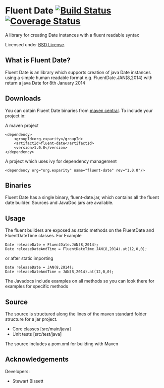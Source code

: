 Fluent Date [![Build Status](https://travis-ci.org/eXparity/fluent-date.svg?branch=master)](https://travis-ci.org/eXparity/fluent-date) [![Coverage Status](https://coveralls.io/repos/eXparity/fluent-date/badge.png?branch=master)](https://coveralls.io/r/eXparity/fluent-date)
===========

A library for creating Date instances with a fluent readable syntax

Licensed under [BSD License][].

What is Fluent Date?
-----------------
Fluent Date is an library which supports creation of java Date instances using a simple human readable format e.g. FluentDate.JAN(8,2014) with return a java Date for 8th January 2014

Downloads
---------
You can obtain Fluent Date binaries from [maven central][]. To include your project in:

A maven project

    <dependency>
        <groupId>org.exparity</groupId>
        <artifactId>fluent-date</artifactId>
        <version>1.0.0</version>
    </dependency>

A project which uses ivy for dependency management

    <dependency org="org.exparity" name="fluent-date" rev="1.0.0"/>
            
Binaries
--------
Fluent Date has a single binary, fluent-date.jar, which contains all the fluent date builder. Sources and JavaDoc jars are available.

Usage
-------------

The fluent builders are exposed as static methods on the FluentDate and FluentDateTime classes. For Example

	Date releaseDate = FluentDate.JAN(8,2014);
	Date releaseDateAndTime = FluentDateTime.JAN(8,2014).at(12,0,0);

or after static importing

	Date releaseDate = JAN(8,2014);
	Date releaseDateAndTime = JAN(8,2014).at(12,0,0);

The Javadocs include examples on all methods so you can look there for examples for specific methods

Source
------
The source is structured along the lines of the maven standard folder structure for a jar project.

  * Core classes [src/main/java]
  * Unit tests [src/test/java]

The source includes a pom.xml for building with Maven 

Acknowledgements
----------------
Developers:
  * Stewart Bissett

[BSD License]: http://opensource.org/licenses/BSD-3-Clause
[Maven central]: http://search.maven.org/#search%7Cga%7C1%7Ca%3A%22fluent-date%22
